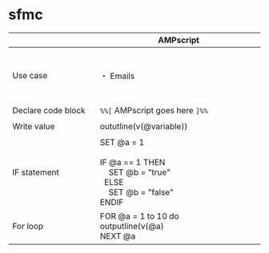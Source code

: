 # sfmc

|&nbsp;&nbsp;&nbsp;&nbsp;&nbsp;&nbsp;&nbsp;&nbsp;&nbsp;&nbsp;&nbsp;&nbsp;&nbsp;&nbsp;&nbsp;&nbsp;&nbsp;&nbsp;&nbsp;&nbsp;&nbsp;&nbsp;&nbsp;&nbsp;&nbsp;&nbsp;&nbsp;&nbsp;&nbsp;&nbsp;&nbsp;&nbsp;&nbsp;&nbsp;&nbsp;&nbsp;&nbsp;|&nbsp;&nbsp;&nbsp;&nbsp;&nbsp;&nbsp;&nbsp;&nbsp;&nbsp;&nbsp;&nbsp;&nbsp;&nbsp;&nbsp;&nbsp;&nbsp;&nbsp;&nbsp;&nbsp;&nbsp;&nbsp;&nbsp;&nbsp;&nbsp;&nbsp;&nbsp;&nbsp;AMPscript&nbsp;&nbsp;&nbsp;&nbsp;&nbsp;&nbsp;&nbsp;&nbsp;&nbsp;&nbsp;&nbsp;&nbsp;&nbsp;&nbsp;&nbsp;&nbsp;&nbsp;&nbsp;&nbsp;&nbsp;&nbsp;&nbsp;&nbsp;&nbsp;&nbsp;&nbsp;&nbsp;|SSJS|
|-|-|-|
|Use case|・ Emails|・ CloudPage<br>・ SSJS makes execution of emails slow and hence should only be used when there are no functions to support in AMPscript|
|Declare code block|<code>%%[</code> AMPscript goes here <code>]%%</code>|<code><script runat=server></code> SSJS goes here <code></script></code>|
|Write value|oututline(v(@variable))|<code>Write(ContentBlockByKey('1a1a111a-0111-1111-a111-a111a111111a'))</code>|
|IF statement|SET @a = 1 <br><BR>IF @a == 1 THEN<br>&nbsp;&nbsp;&nbsp;&nbsp;SET @b = "true"<br>&nbsp;&nbsp;ELSE<br>&nbsp;&nbsp;&nbsp;&nbsp;SET @b = "false"<br>ENDIF|<code>var a = 1;</code><br><code>if (a == 1) {</code><br><code>   Write ("true");</code><br><code>) else (</code><br><code>   Write("false");</code><br><code>}</code>|
|For loop|FOR @a = 1 to 10 do<br>outputline(v(@a)<br>NEXT @a|<code>for(var a = 0; a <= 10; a++) {</code><br><code>   Write (a+ "`<br>`");</code><br><code>}</code>
